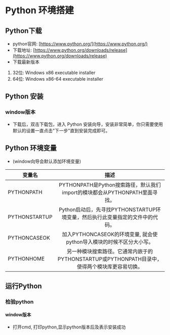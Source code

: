 # Python 环境搭建
## Python下载
* python官网: [https://www.python.org/](https://www.python.org/)
* 下载地址: [https://www.python.org/downloads/release](https://www.python.org/downloads/release)
* 下载最新版本
1. 32位: Windows x86 executable installer
2. 64位: Windows x86-64 executable installer
## Python 安装
### window版本
* 下载后，双击下载包，进入 Python 安装向导，安装非常简单，你只需要使用默认的设置一直点击"下一步"直到安装完成即可。
## Python 环境变量
* (window向导会默认添加环境变量)

变量名|描述
---|:--:
PYTHONPATH|PYTHONPATH是Python搜索路径，默认我们import的模块都会从PYTHONPATH里面寻找。
PYTHONSTARTUP|Python启动后，先寻找PYTHONSTARTUP环境变量，然后执行此变量指定的文件中的代码。
PYTHONCASEOK|加入PYTHONCASEOK的环境变量, 就会使python导入模块的时候不区分大小写。
PYTHONHOME|另一种模块搜索路径。它通常内嵌于的PYTHONSTARTUP或PYTHONPATH目录中，使得两个模块库更容易切换。
## 运行Python
### 检验python
#### window版本
* 打开cmd, 打印python,显示python版本后及表示安装成功